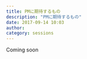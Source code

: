 ```yaml
---
title: PMに期待するもの
description: "PMに期待するもの"
date: 2017-09-14 10:03
author:
category: sessions
---
```

Coming soon
